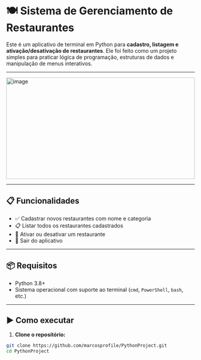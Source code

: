 # 🍽️ Sistema de Gerenciamento de Restaurantes

Este é um aplicativo de terminal em Python para **cadastro, listagem e ativação/desativação de restaurantes**. Ele foi feito como um projeto simples para praticar lógica de programação, estruturas de dados e manipulação de menus interativos.

---

<img width="100%" height="271" alt="image" src="https://github.com/user-attachments/assets/e7f75c04-7942-407a-894d-bd411306cac4" />

---

## 📋 Funcionalidades

- ✅ Cadastrar novos restaurantes com nome e categoria
- 📋 Listar todos os restaurantes cadastrados
- 🔄 Ativar ou desativar um restaurante
- 🚪 Sair do aplicativo

---

## 📦 Requisitos

- Python 3.8+
- Sistema operacional com suporte ao terminal (`cmd`, `PowerShell`, `bash`, etc.)

---

## ▶️ Como executar

1. **Clone o repositório:**

```bash
git clone https://github.com/marcosprofile/PythonProject.git
cd PythonProject
```
